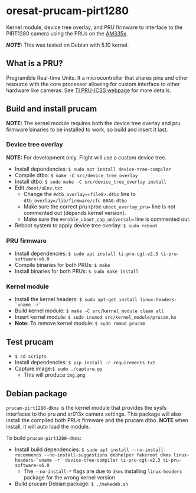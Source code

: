 # oresat-prucam-pirt1280

Kernel module, device tree overlay, and PRU firmware to interface to the
PIRT1280 camera using the PRUs on the [AM335x].

_**NOTE:**_ This was tested on Debian with 5.10 kernel.

## What is a PRU?

Programible Real-time Units. It a microcontroller that shares pins and other
resource with the core processor allowing for custom interface to other hardware
like cameras. See [TI PRU-ICSS webpage] for more details.

## Build and install prucam

**NOTE:** The kernel module requires both the device tree overlay and pru
firmware binaries to be installed to work, so build and insert it last.

### Device tree overlay

**NOTE:** For development only. Flight will use a custom device tree.

- Install dependencies: `$ sudo apt install device-tree-compiler`
- Compile dtbo: `$ make -C src/device_tree_overlay`
- Install dtbo: `$ sudo make -C src/device_tree_overlay install`
- Edit `/boot/uEnv.txt`
  - Change the `#dtb_overlay=<file8>.dtbo` line to `dtb_overlay=/lib/firmware/cfc-00A0.dtbo`
  - Make sure the correct pru rproc `uboot_overlay_pru=` line is not commented
  out (depends kernel version).
  - Make sure the `#enable_uboot_cap_universal=` line is commented out.
- Reboot system to apply device tree overlay: `$ sudo reboot`

### PRU firmware

- Install dependencies: `$ sudo apt install ti-pru-cgt-v2.3 ti-pru-software-v6.0`
- Compile binaries for both PRUs: `$ make`
- Install binaries for both PRUs: `$ sudo make install`

### Kernel module

- Install the kernel headers: ``$ sudo apt-get install linux-headers-`uname -r` ``
- Build kernel module: `$ make -C src/kernel_module clean all`
- Insert kernel module: `$ sudo insmod src/kernel_module/prucam.ko`
- **Note:** To remove kernel module: `$ sudo rmmod prucam`

## Test prucam

- `$ cd scripts`
- Install dependencies: `$ pip install -r requirements.txt`
- Capture image:`$ sudo ./capture.py`
  - This will produce `img.png`

## Debian package

`prucam-pirt1280-dkms` is the kernel module that provides the sysfs
interfaces to the pru and ar013x camera settings. This package will also
install the compiled both PRUs firmware and the prucam dtbo. **NOTE** when
install, it will auto load the module.

To build `prucam-pirt1280-dkms`:

- Install build dependencies: ``$ sudo apt install --no-install-recommends
  --no-install-suggestions debhelper fakeroot dkms linux-headers-`uname -r`
  device-tree-compiler ti-pru-cgt-v2.3 ti-pru-software-v6.0``
  - The `--no-install-*` flags are due to `dkms` installing `linux-headers`
    package for the wrong kernel version
- Build prucam Debian package: `$ ./makedeb.sh`

[TI PRU-ICSS webpage]:https://processors.wiki.ti.com/index.php/PRU-ICSS
[AM335x]:https://www.ti.com/processors/sitara-arm/am335x-cortex-a8/overview.html
